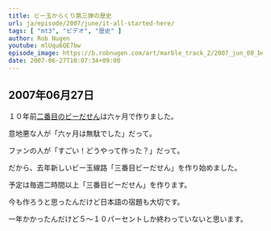 ```yaml
---
title: ビー玉からくり第三弾の歴史
url: ja/episode/2007/june/it-all-started-here/
tags: [ "mt3", "ビデオ", "歴史" ]
author: Rob Nugen
youtube: mlUqu6QE7bw
episode_image: https://b.robnugen.com/art/marble_track_2/2007_jun_08_beyond_the_spiral/Mon_28_May_2007_022007_PM.jpg
date: 2007-06-27T10:07:34+09:00
---
```


## 2007年06月27日

１０年前[二番目のビーだせん](http://mt2.robnugen.com/)は六ヶ月で作りました。

意地悪な人が「六ヶ月は無駄でした」だって。

ファンの人が「すごい！どうやって作った？」だって。

だから、去年新しいビー玉線路「三番目ビーだせん」を作り始めました。

予定は毎週二時間以上「三番目ビーだせん」を作ります。

今も作ろうと思ったんだけど日本語の宿題も大切です。

一年かかったんだけど５〜１０パーセントしか終わっていないと思います。
